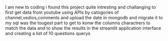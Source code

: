 I am new to coding i found this project quite intresting and challanging to first get data from youtube using APIs by catogories of channel,vedios,comments and upload the date in mongodb and migrate it to my sql was the tougest part to get to konw the columns charactrers to match the data and to show the results in the streamlit application interface and creating a list of 10 questions querys 
